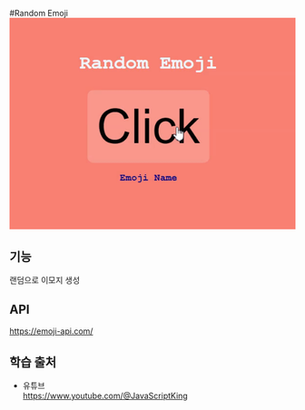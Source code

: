 #Random Emoji  
<img src="./image.gif">

## 기능 
랜덤으로 이모지 생성

## API  
https://emoji-api.com/   

## 학습 출처  
- 유튜브    
https://www.youtube.com/@JavaScriptKing  